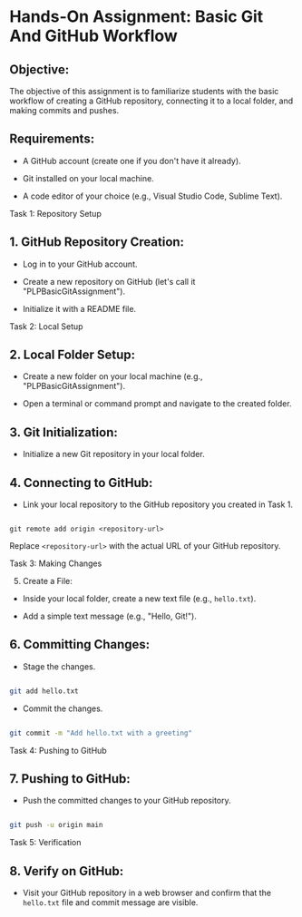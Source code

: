 # Hands-On Assignment: Basic Git And GitHub Workflow
## Objective:

The objective of this assignment is to familiarize students with the basic workflow of creating a GitHub repository, connecting it to a local folder, and making commits and pushes.



## Requirements:

- A GitHub account (create one if you don't have it already).

- Git installed on your local machine.

- A code editor of your choice (e.g., Visual Studio Code, Sublime Text).




Task 1: Repository Setup

## 1. GitHub Repository Creation:

  - Log in to your GitHub account.

  - Create a new repository on GitHub (let's call it "PLPBasicGitAssignment").

  - Initialize it with a README file.



Task 2: Local Setup

## 2. Local Folder Setup:

  - Create a new folder on your local machine (e.g., "PLPBasicGitAssignment").

  - Open a terminal or command prompt and navigate to the created folder.



## 3. Git Initialization:

  - Initialize a new Git repository in your local folder.



## 4. Connecting to GitHub:

  - Link your local repository to the GitHub repository you created in Task 1.

   ```

git remote add origin <repository-url>

   ```

   Replace `<repository-url>` with the actual URL of your GitHub repository.



Task 3: Making Changes

5. Create a File:

  - Inside your local folder, create a new text file (e.g., `hello.txt`).

  - Add a simple text message (e.g., "Hello, Git!").


##  6. Committing Changes:

  - Stage the changes.

   ```bash

   git add hello.txt

   ```

  - Commit the changes.

   ```bash

   git commit -m "Add hello.txt with a greeting"

   ```



Task 4: Pushing to GitHub

## 7. Pushing to GitHub:

  - Push the committed changes to your GitHub repository.

   ```bash

   git push -u origin main

   ```



Task 5: Verification

## 8. Verify on GitHub:

  - Visit your GitHub repository in a web browser and confirm that the `hello.txt` file and commit message are visible.